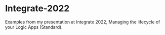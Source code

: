 # Integrate-2022
Examples from my presentation at Integrate 2022, Managing the lifecycle of your Logic Apps (Standard).

